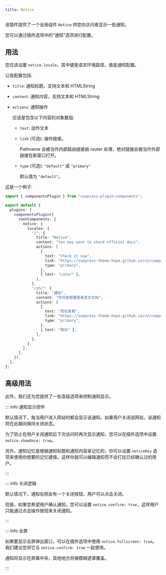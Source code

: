 ```yaml
---
title: Notice
---
```


该插件提供了一个全局组件 `Notice` 供您向访问者显示一些通知。

您可以通过插件选项中的“通知”选项进行配置。

<!-- more -->

## 用法

您应该设置 `notice.locale`，其中键是语言环境路径，值是通知配置。

公告配置包括:

- `title`: 通知标题，支持文本和 HTMLString
- `content`: 通知内容，支持文本和 HTMLString
- `actions`: 通知操作

  应该是包含以下内容的对象数组:

  - `text`: 动作文本
  - `link` (可选): 操作链接。

    Pathname 会被当作内部路由链接由 router 处理，绝对链接会被当作外部链接在新窗口打开。

  - `type` (可选): `"default"` 或 `"primary"`

    默认值为 `"default"`。

这是一个例子:

```ts
import { componentsPlugin } from "vuepress-plugin-components";

export default {
  plugins: [
    componentsPlugin({
      rootComponents: {
        notice: {
          locales: {
            "/": {
              title: "Notice",
              content: "You may want to check official docs",
              actions: [
                {
                  text: "Check it now",
                  link: "https://vuepress-theme-hope.github.io/v2/components/notice.html",
                  type: "primary",
                },
                { text: "Later" },
              ],
            },
            "/zh/": {
              title: "通知",
              content: "你可能想要查看官方文档",
              actions: [
                {
                  text: "现在查看",
                  link: "https://vuepress-theme-hope.github.io/v2/components/notice.html",
                  type: "primary",
                },
                { text: "稍后" },
              ],
            },
          },
        },
      },
    }),
  ],
};
```

## 高级用法

此外，我们还为您提供了一些高级选项来控制通知显示。

::: info 通知显示控件

默认情况下，每当用户进入网站时都会显示该通知，如果用户关闭该网站，该通知将在此期间保持关闭状态。

为了防止在用户关闭通知后下次访问时再次显示通知，您可以在插件选项中设置 `notice.showOnce: true`。

另外，通知记忆是根据通知标题和通知内容来记忆的，你可以设置 `noticeKey` 选项来使用你想要的记忆键值，这样你就可以编辑通知而不会打扰已经确认过的用户。

:::

::: info 关闭逻辑

默认情况下，通知右侧会有一个关闭按钮，用户可以点击关闭。

但是，如果您希望用户确认通知，您可以设置 `notice.confirm: true`，这样用户只能通过点击操作按钮来关闭通知。

:::

::: info 全屏

如果要显示全屏弹出窗口，可以在插件选项中使用 `notice.fullscreen: true`。我们建议您将它与 `notice.confirm: true` 一起使用。

通知将显示在屏幕中央，其他地方将被模糊遮罩覆盖。

:::
